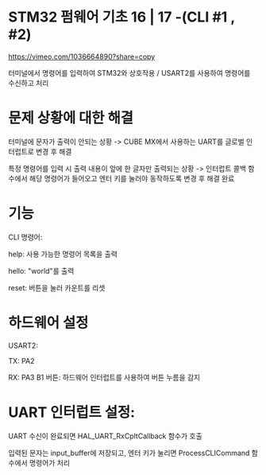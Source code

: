 # STM32 펌웨어 기초 16 | 17 -(CLI #1 , #2) 

https://vimeo.com/1036664890?share=copy

터미널에서 명령어를 입력하여 STM32와 상호작용 / USART2를 사용하여 명령어를 수신하고 처리

# 문제 상황에 대한 해결 

터미널에 문자가 출력이 안되는 상황 -> CUBE MX에서 사용하는 UART를 글로벌 인터럽트로 변경 후 해결

특정 명령어를 입력 시 출력 내용이 앞에 한 글자만 출력되는 상황 ->  인터럽트 콜백 함수에서 해당 명령어가 들어오고 엔터 키를 눌러야 동작하도록 변경 후 해결 완료 

# 기능

CLI 명령어:

help: 사용 가능한 명령어 목록을 출력

hello: "world"를 출력

reset: 버튼을 눌러 카운트를 리셋

# 하드웨어 설정

USART2:

TX: PA2

RX: PA3
B1 버튼: 하드웨어 인터럽트를 사용하여 버튼 누름을 감지

# UART 인터럽트 설정:

UART 수신이 완료되면 HAL_UART_RxCpltCallback 함수가 호출

입력된 문자는 input_buffer에 저장되고, 엔터 키가 눌리면 ProcessCLICommand 함수에서 명령어가 처리

